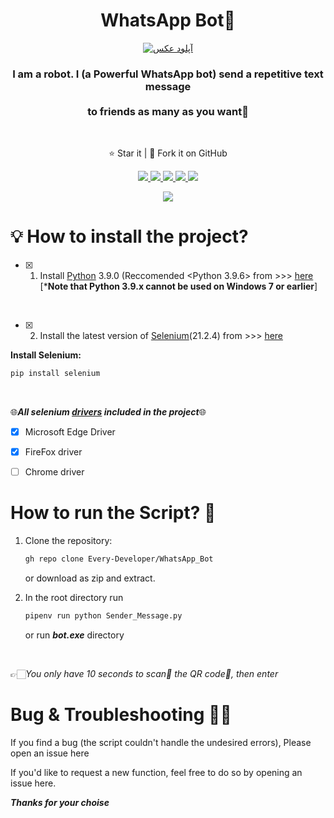 

<h1 align="center">WhatsApp Bot🤖</h1>
<p align="center">
<a href="https://uupload.ir/" target="_blank"><img src="https://s4.uupload.ir/files/07c91600-48ed-11eb-801e-eba02d5c454d2_xx0w.png" border="0" alt="آپلود عکس" /></a>
  <h3 align='center'>I am a robot. I (a Powerful WhatsApp bot) send a repetitive text message <br><br> to friends as many as you want🥳</h3><br>
</p>
  <p align="center">⭐️ Star it | 🔱 Fork it on GitHub </p>
  <p align="center">
    <a href="https://github.com/Every-Developer/WhatsApp_Bot/blob/Main/LICENSE">
      <img src="https://img.shields.io/badge/license-MIT License-lightskyblue.svg" />
    </a>
    <a href="https://selenium-python.readthedocs.io/">
      <img src="https://img.shields.io/badge/built%20with-Selenium-crimson" />
    </a>
    <a href="https://www.python.org/">
    	<img src="https://img.shields.io/badge/Language-Python-turquoise" />
    <a href="https://github.com/Every-Developer?tab=stars">
      <img src='https://img.shields.io/badge/1-Stars-goldenrod'>
  <img src='https://img.shields.io/badge/0-Forks-brightgreen'>
  </p>
<p align='center'><a href='https://github.com/Every-Developer'><img  src='https://img.shields.io/badge/Coded%20By-Mohammadreza.D-plum'></a></p>


# 💡 How to install the project?

- [x] 1. Install [Python](https://www.python.org) 3.9.0 (Reccomended <Python 3.9.6> from >>>
[here](https://www.python.org/downloads/)<br>[***Note that Python 3.9.x cannot be used on Windows 7 or earlier**]
<br>

- [x] 2. Install the latest version of [Selenium](https://selenium-python.readthedocs.io/)(21.2.4) from >>> [here](https://selenium-python.readthedocs.io/installation.html)

**Install Selenium:**
```bash
pip install selenium
```
<br>

🌐***All selenium [drivers](https://selenium-python.readthedocs.io/installation.html#drivers) included in the project***🌐

- [x] Microsoft Edge Driver
- [x] FireFox driver
- [ ] Chrome driver


# How to run the Script? 🤔

1. Clone the repository:

   ```bash
   gh repo clone Every-Developer/WhatsApp_Bot
   ```

   or download as zip and extract.

1. In the root directory run

   ```bash
   pipenv run python Sender_Message.py
   ```
   
   or run ***bot.exe*** directory
 <br>
 
👉🏻*You only have 10 seconds to scan📸 the QR code📅, then enter*

# Bug & Troubleshooting 👨‍💻

If you find a bug (the script couldn't handle the undesired errors), Please open an issue here

If you'd like to request a new function, feel free to do so by opening an issue here.

***Thanks for your choise***

